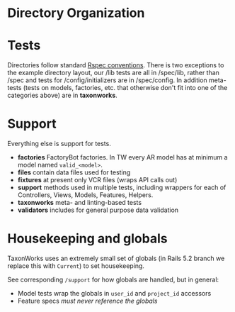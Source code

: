 Directory Organization
======================

# Tests

Directories follow standard [Rspec conventions](https://www.relishapp.com/rspec/rspec-rails/docs/directory-structure). 
There is two exceptions to the example directory layout, our /lib tests are all in /spec/lib, rather than /spec and tests for /config/initializers are in /spec/config. In addition meta-tests (tests on models, factories, etc. that otherwise don't fit into one of the categories above) are in **taxonworks**.

# Support

Everything else is support for tests.

* **factories** FactoryBot factories. In TW every AR model has at minimum a model named `valid_<model>`.
* **files** contain data files used for testing
* **fixtures** at present only VCR files (wraps API calls out)
* **support** methods used in multiple tests, including wrappers for each of Controllers, Views, Models, Features, Helpers. 
* **taxonworks** meta- and linting-based tests 
* **validators** includes for general purpose data validation

# Housekeeping and globals

TaxonWorks uses an extremely small set of globals (in Rails 5.2 branch we replace this with `Current`) to set housekeeping.  

See corresponding `/support` for how globals are handled, but in general:

* Model tests wrap the globals in `user_id` and `project_id` accessors
* Feature specs *must never reference the globals*

